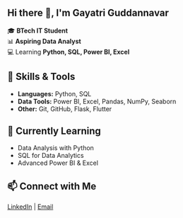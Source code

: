 ## Hi there 👋, I'm Gayatri Guddannavar

🎓 **BTech IT Student**  
📊 **Aspiring Data Analyst**  
💻 Learning **Python, SQL, Power BI, Excel** 

## 🚀 Skills & Tools
- **Languages:** Python, SQL  
- **Data Tools:** Power BI, Excel, Pandas, NumPy, Seaborn  
- **Other:** Git, GitHub, Flask, Flutter

## 🌱 Currently Learning
- Data Analysis with Python  
- SQL for Data Analytics  
- Advanced Power BI & Excel

## 📫 Connect with Me
[LinkedIn](https://www.linkedin.com/in/gayatri-guddannavar/) | [Email](gayatriguddannavar.com)
